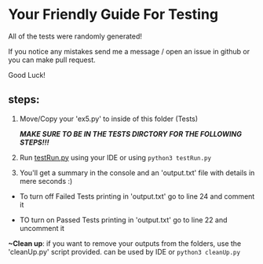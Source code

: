 # Your Friendly Guide For Testing

All of the tests were randomly generated!   

If you notice any mistakes send me a message / open an issue in github or you can make pull request.    

Good Luck!


## steps:
1. Move/Copy your 'ex5.py' to inside of this folder (Tests) 

    ***MAKE SURE TO BE IN THE TESTS DIRCTORY FOR THE FOLLOWING STEPS!!!***

2. Run [testRun.py](testRun.py) using your IDE or using ```python3 testRun.py```

3. You'll get a summary in the console and an 'output.txt' file with details in mere seconds :)

- To turn off Failed Tests printing in 'output.txt' go to line 24 and comment it

- TO turn on Passed Tests printing in 'output.txt' go to line 22 and uncomment it

**~Clean up**: if you want to remove your outputs from the folders, use the 'cleanUp.py' script provided. 
can be used by IDE or ```python3 cleanUp.py```